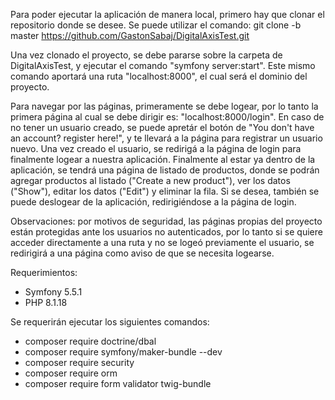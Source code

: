 Para poder ejecutar la aplicación de manera local, primero hay que clonar el repositorio donde se desee. Se puede utilizar el comando:
git clone -b master https://github.com/GastonSabaj/DigitalAxisTest.git

Una vez clonado el proyecto, se debe pararse sobre la carpeta de DigitalAxisTest, y ejecutar el comando "symfony server:start". Este mismo comando aportará una ruta "localhost:8000", el cual será el dominio del proyecto.
  
  Para navegar por las páginas, primeramente se debe logear, por lo tanto la primera página al cual se debe dirigir es: "localhost:8000/login". En caso de no tener un usuario creado, se puede apretár el botón de "You don't have an account? register here!", y te llevará a la página para registrar un usuario nuevo.
  Una vez creado el usuario, se redirigá a la página de login para finalmente logear a nuestra aplicación.
  Finalmente al estar ya dentro de la aplicación, se tendrá una página de listado de productos, donde se podrán agregar productos al listado ("Create a new product"), ver los datos ("Show"), editar los datos ("Edit") y eliminar la fila. Si se desea, también se puede deslogear de la aplicación, redirigiéndose a la página de login.
  
Observaciones: por motivos de seguridad, las páginas propias del proyecto están protegidas ante los usuarios no autenticados, por lo tanto si se quiere acceder directamente a una ruta y no se logeó previamente el usuario, se redirigirá a una página como aviso de que se necesita logearse.
  

Requerimientos:
- Symfony 5.5.1
- PHP 8.1.18

Se requerirán ejecutar los siguientes comandos:
- composer require doctrine/dbal
- composer require symfony/maker-bundle --dev
- composer require security
- composer require orm
- composer require form  validator twig-bundle

  

